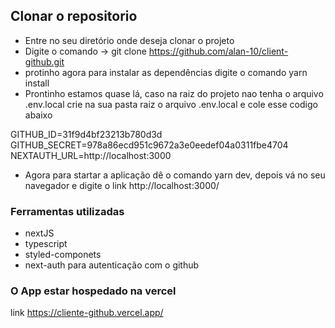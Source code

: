## Clonar o repositorio 
* Entre no seu diretório onde deseja clonar o projeto 
 * Digite o comando -> git clone https://github.com/alan-10/client-github.git
 * protinho agora para instalar as dependências digite o comando yarn install
 * Prontinho estamos quase lá, caso na raiz do projeto nao tenha o arquivo .env.local  crie na sua pasta raiz o arquivo .env.local e cole esse codigo abaixo

 GITHUB_ID=31f9d4bf23213b780d3d
GITHUB_SECRET=978a86ecd951c9672a3e0eedef04a0311fbe4704
NEXTAUTH_URL=http://localhost:3000
 * Agora para startar a aplicação dê o comando yarn dev, depois vá no seu navegador e digite o link http://localhost:3000/

 ### Ferramentas utilizadas
 * nextJS 
 * typescript
 * styled-componets
 * next-auth para autenticação  com o github

### O App estar hospedado na vercel 
link https://cliente-github.vercel.app/ 
